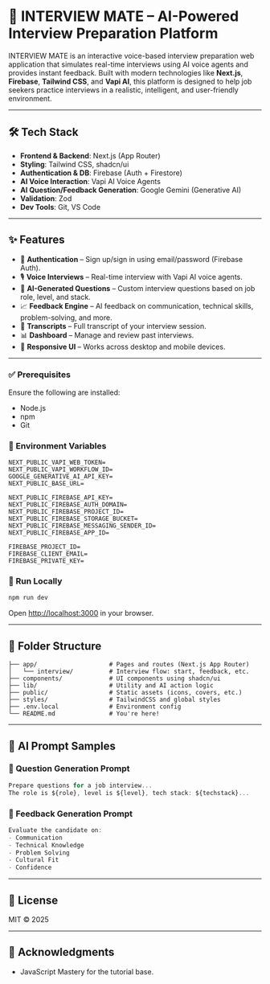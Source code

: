 
# 🎤 INTERVIEW MATE – AI-Powered Interview Preparation Platform

INTERVIEW MATE is an interactive voice-based interview preparation web application that simulates real-time interviews using AI voice agents and provides instant feedback. Built with modern technologies like **Next.js**, **Firebase**, **Tailwind CSS**, and **Vapi AI**, this platform is designed to help job seekers practice interviews in a realistic, intelligent, and user-friendly environment.

---
## 🛠️ Tech Stack

- **Frontend & Backend**: Next.js (App Router)
- **Styling**: Tailwind CSS, shadcn/ui
- **Authentication & DB**: Firebase (Auth + Firestore)
- **AI Voice Interaction**: Vapi AI Voice Agents
- **AI Question/Feedback Generation**: Google Gemini (Generative AI)
- **Validation**: Zod
- **Dev Tools**: Git, VS Code

---

## ✨ Features

- 🔐 **Authentication** – Sign up/sign in using email/password (Firebase Auth).
- 🎙️ **Voice Interviews** – Real-time interview with Vapi AI voice agents.
- 🧠 **AI-Generated Questions** – Custom interview questions based on job role, level, and stack.
- 📈 **Feedback Engine** – AI feedback on communication, technical skills, problem-solving, and more.
- 📄 **Transcripts** – Full transcript of your interview session.
- 📊 **Dashboard** – Manage and review past interviews.
- 📱 **Responsive UI** – Works across desktop and mobile devices.

---

### ✅ Prerequisites

Ensure the following are installed:

- Node.js
- npm
- Git


### 🔐 Environment Variables


```env
NEXT_PUBLIC_VAPI_WEB_TOKEN=
NEXT_PUBLIC_VAPI_WORKFLOW_ID=
GOOGLE_GENERATIVE_AI_API_KEY=
NEXT_PUBLIC_BASE_URL=

NEXT_PUBLIC_FIREBASE_API_KEY=
NEXT_PUBLIC_FIREBASE_AUTH_DOMAIN=
NEXT_PUBLIC_FIREBASE_PROJECT_ID=
NEXT_PUBLIC_FIREBASE_STORAGE_BUCKET=
NEXT_PUBLIC_FIREBASE_MESSAGING_SENDER_ID=
NEXT_PUBLIC_FIREBASE_APP_ID=

FIREBASE_PROJECT_ID=
FIREBASE_CLIENT_EMAIL=
FIREBASE_PRIVATE_KEY=
```

### 🧪 Run Locally

```bash
npm run dev
```

Open [http://localhost:3000](http://localhost:3000) in your browser.

---

## 📂 Folder Structure

```
├── app/                    # Pages and routes (Next.js App Router)
│   └── interview/          # Interview flow: start, feedback, etc.
├── components/             # UI components using shadcn/ui
├── lib/                    # Utility and AI action logic
├── public/                 # Static assets (icons, covers, etc.)
├── styles/                 # TailwindCSS and global styles
├── .env.local              # Environment config
└── README.md               # You're here!
```

---

## 🧠 AI Prompt Samples

### 🔸 Question Generation Prompt
```ts
Prepare questions for a job interview...
The role is ${role}, level is ${level}, tech stack: ${techstack}...
```

### 🔸 Feedback Generation Prompt
```ts
Evaluate the candidate on:
- Communication
- Technical Knowledge
- Problem Solving
- Cultural Fit
- Confidence
```

---


## 📄 License

MIT © 2025

---

## 🙏 Acknowledgments

- JavaScript Mastery for the tutorial base.

